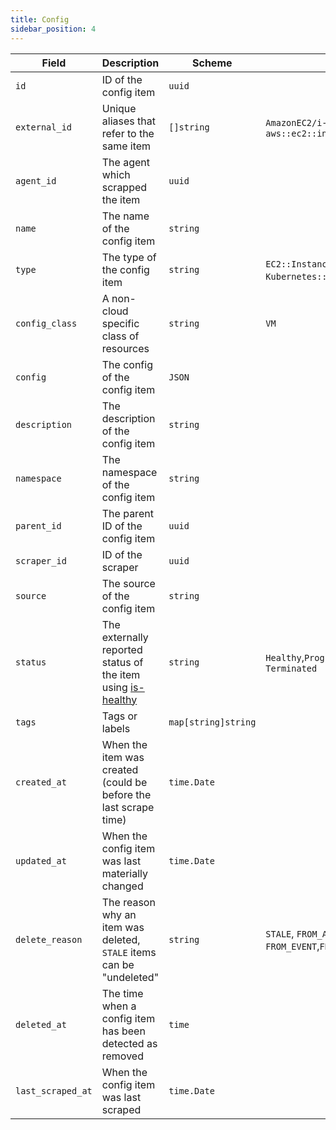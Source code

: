 ```yaml
---
title: Config
sidebar_position: 4
---
```


| Field             | Description                            | Scheme              |               |
| ----------------- | -------------------------------------- | ------------------- | ------------------- |
| `id`              | ID of the config item                  | `uuid`              |               |
| `external_id` | Unique aliases that refer to the same item | `[]string` | `AmazonEC2/i-abcd`, `aws::ec2::instance:/i-abcd` |
| `agent_id` | The agent which scrapped the item | `uuid` |  |
| `name`            | The name of the config item            | `string`           |  |
| `type`            | The type of the config item            | `string`           | `EC2::Instance`, `Kubernetes::Pod`, `Azure:VM` |
| `config_class` | A non-cloud specific class of resources | `string` | `VM` |
| `config`          | The config of the config item          | `JSON`           |            |
| `description`     | The description of the config item     | `string`           |            |
| `namespace`       | The namespace of the config item       | `string`           |            |
| `parent_id`       | The parent ID of the config item       | `uuid`             |              |
| `scraper_id`      | ID of the scraper                      | `uuid`     |            |
| `source`          | The source of the config item          | `string`           |            |
| `status`          | The externally reported status of the item using [is-healthy](https://github.com/flanksource/is-healthy) | `string`           | `Healthy`,`Progressing`, `Terminated` |
| `tags`            | Tags or labels | `map[string]string` |  |
| `created_at`      | When the item was created (could be before the last scrape time) | `time.Date`         |               |
| `updated_at` | When the config item was last materially changed | `time.Date` | |
| `delete_reason` | The reason why an item was deleted, `STALE` items can be "undeleted" | `string` | `STALE`, `FROM_ATTRIBUTE`,  `FROM_EVENT`,`FROM_DELETE_FIELD` |
| `deleted_at` | The time when a config item has been detected as removed | `time` | |
| `last_scraped_at` | When the config item was last scraped | `time.Date` | |

